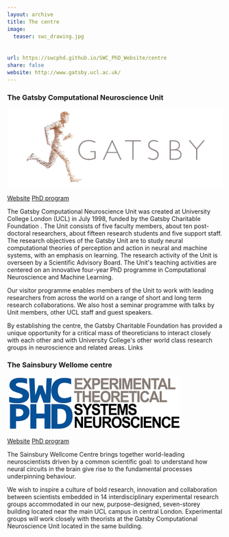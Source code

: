 ```yaml
---
layout: archive
title: The centre
image:
  teaser: swc_drawing.jpg
  
  
url: https://swcphd.github.io/SWC_PhD_Website/centre
share: false
website: http://www.gatsby.ucl.ac.uk/
---
```



### The Gatsby Computational Neuroscience Unit
![wideimg](/images/GATSBY_Logo.jpg)

<div class="inline-btn">
	<a class="btn-social website" href="http://www.gatsby.ucl.ac.uk/" target="_blank"> Website</a>
	<a class="btn-social website" href="http://www.gatsby.ucl.ac.uk/teaching/phd/index.html" target="_blank"> PhD program</a>
</div><!-- /.share-this -->


The Gatsby Computational Neuroscience Unit was created at University College London (UCL) in July 1998, funded by the Gatsby Charitable Foundation . The Unit consists of five faculty members, about ten post-doctoral researchers, about fifteen research students and five support staff.
The research objectives of the Gatsby Unit are to study neural computational theories of perception and action in neural and machine systems, with an emphasis on learning. The research activity of the Unit is overseen by a Scientific Advisory Board. The Unit's teaching activities are centered on an innovative four-year PhD programme in Computational Neuroscience and Machine Learning.

Our visitor programme enables members of the Unit to work with leading researchers from across the world on a range of short and long term research collaborations. We also host a seminar programme with talks by Unit members, other UCL staff and guest speakers.

By establishing the centre, the Gatsby Charitable Foundation has provided a unique opportunity for a critical mass of theoreticians to interact closely with each other and with University College's other world class research groups in neuroscience and related areas.
Links




### The Sainsbury Wellome centre
![wideimg](/images/SWC_Logo_.png)
 
<div class="inline-btn">
	<a class="btn-social website" href="http://www.ucl.ac.uk/swc/about" target="_blank"> Website</a>
	<a class="btn-social website" href="http://www.ucl.ac.uk/swc/phd" target="_blank"> PhD program</a>
</div>
 
 
The Sainsbury Wellcome Centre brings together world-leading neuroscientists driven by a common scientific goal: to understand how neural circuits in the brain give rise to the fundamental processes underpinning behaviour. 

We wish to inspire a culture of bold research, innovation and collaboration between scientists embedded in 14 interdisciplinary experimental research groups accommodated in our new, purpose-designed, seven-storey building located near the main UCL campus in central London. Experimental groups will work closely with theorists at the Gatsby Computational Neuroscience Unit located in the same building.
